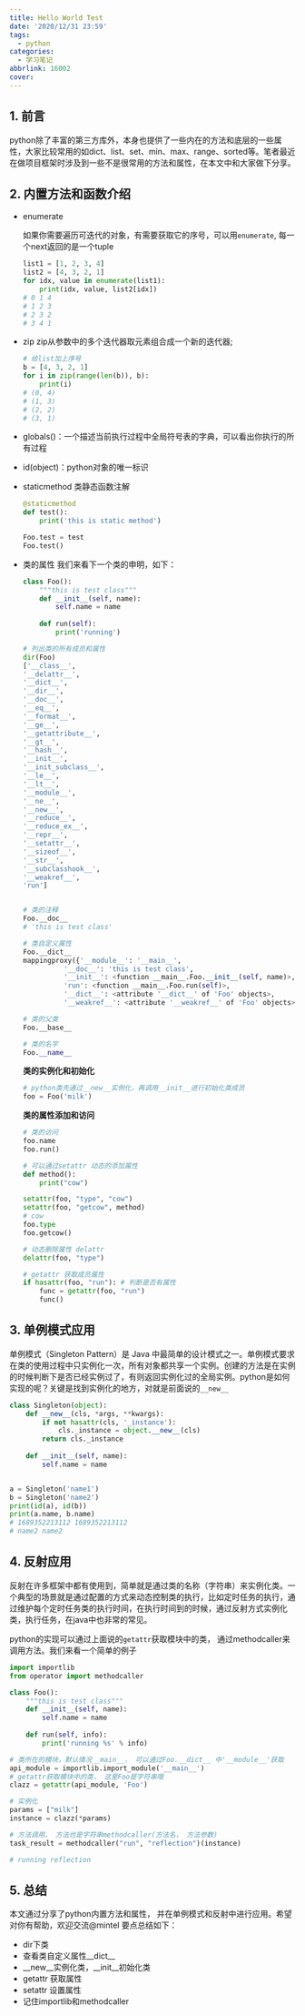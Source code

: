 ```yaml
---
title: Hello World Test
date: '2020/12/31 23:59'
tags:
  - python
categories:
  - 学习笔记
abbrlink: 16002
cover: 
---
```


## 1. 前言

python除了丰富的第三方库外，本身也提供了一些内在的方法和底层的一些属性，大家比较常用的如dict、list、set、min、max、range、sorted等。笔者最近在做项目框架时涉及到一些不是很常用的方法和属性，在本文中和大家做下分享。

## 2. 内置方法和函数介绍

- enumerate

    如果你需要遍历可迭代的对象，有需要获取它的序号，可以用`enumerate`, 每一个next返回的是一个tuple

    ```python
    list1 = [1, 2, 3, 4]
    list2 = [4, 3, 2, 1]
    for idx, value in enumerate(list1):
        print(idx, value, list2[idx])
    # 0 1 4
    # 1 2 3
    # 2 3 2
    # 3 4 1
    ```

- zip zip从参数中的多个迭代器取元素组合成一个新的迭代器;

    ```python
    # 给list加上序号
    b = [4, 3, 2, 1]
    for i in zip(range(len(b)), b):
        print(i)
    # (0, 4)
    # (1, 3)
    # (2, 2)
    # (3, 1)
    ```

- globals()：一个描述当前执行过程中全局符号表的字典，可以看出你执行的所有过程

- id(object)：python对象的唯一标识

- staticmethod 类静态函数注解

    ```python
    @staticmethod  
    def test(): 
        print('this is static method')
    
    Foo.test = test
    Foo.test()
    ```

- 类的属性 我们来看下一个类的申明，如下：

    ```python
    class Foo():
        """this is test class"""
        def __init__(self, name):
            self.name = name
        
        def run(self):
            print('running')
    ```

    ```python
    # 列出类的所有成员和属性
    dir(Foo)
    ['__class__',
    '__delattr__',
    '__dict__',
    '__dir__',
    '__doc__',
    '__eq__',
    '__format__',
    '__ge__',
    '__getattribute__',
    '__gt__',
    '__hash__',
    '__init__',
    '__init_subclass__',
    '__le__',
    '__lt__',
    '__module__',
    '__ne__',
    '__new__',
    '__reduce__',
    '__reduce_ex__',
    '__repr__',
    '__setattr__',
    '__sizeof__',
    '__str__',
    '__subclasshook__',
    '__weakref__',
    'run']
    
    
    # 类的注释
    Foo.__doc__
    # 'this is test class'
    
    # 类自定义属性
    Foo.__dict__
    mappingproxy({'__module__': '__main__',
              '__doc__': 'this is test class',
              '__init__': <function __main__.Foo.__init__(self, name)>,
              'run': <function __main__.Foo.run(self)>,
              '__dict__': <attribute '__dict__' of 'Foo' objects>,
              '__weakref__': <attribute '__weakref__' of 'Foo' objects>})
    
    # 类的父类
    Foo.__base__
    
    # 类的名字
    Foo.__name__
    ```

    **类的实例化和初始化**

    ```python
    # python类先通过__new__实例化，再调用__init__进行初始化类成员
    foo = Foo('milk')
    ```

    **类的属性添加和访问**

    ```python
    # 类的访问
    foo.name
    foo.run()
    
    # 可以通过setattr 动态的添加属性
    def method():
        print("cow")
    
    setattr(foo, "type", "cow")
    setattr(foo, "getcow", method)
    # cow
    foo.type
    foo.getcow()
    
    # 动态删除属性 delattr
    delattr(foo, "type")
    
    # getattr 获取成员属性
    if hasattr(foo, "run"): # 判断是否有属性
        func = getattr(foo, "run")
        func()
    ```

## 3. 单例模式应用

单例模式（Singleton Pattern）是 Java 中最简单的设计模式之一。单例模式要求在类的使用过程中只实例化一次，所有对象都共享一个实例。创建的方法是在实例的时候判断下是否已经实例过了，有则返回实例化过的全局实例。python是如何实现的呢？关键是找到实例化的地方，对就是前面说的`__new__`

```python
class Singleton(object):
    def __new__(cls, *args, **kwargs):
        if not hasattr(cls, '_instance'):
            cls._instance = object.__new__(cls)
        return cls._instance
    
    def __init__(self, name):
        self.name = name


a = Singleton('name1')
b = Singleton('name2')
print(id(a), id(b))
print(a.name, b.name)
# 1689352213112 1689352213112
# name2 name2
```

## 4. 反射应用

反射在许多框架中都有使用到，简单就是通过类的名称（字符串）来实例化类。一个典型的场景就是通过配置的方式来动态控制类的执行，比如定时任务的执行，通过维护每个定时任务类的执行时间，在执行时间到的时候，通过反射方式实例化类，执行任务，在java中也非常的常见。

python的实现可以通过上面说的`getattr`获取模块中的类， 通过methodcaller来调用方法。我们来看一个简单的例子

```python
import importlib
from operator import methodcaller

class Foo():
    """this is test class"""
    def __init__(self, name):
        self.name = name
    
    def run(self, info):
        print('running %s' % info)

# 类所在的模块，默认情况__main__， 可以通过Foo.__dict__ 中'__module__'获取
api_module = importlib.import_module('__main__') 
# getattr获取模块中的类， 这里Foo是字符串哦
clazz = getattr(api_module, 'Foo')

# 实例化
params = ["milk"]
instance = clazz(*params)

# 方法调用， 方法也是字符串methodcaller(方法名， 方法参数)
task_result = methodcaller("run", "reflection")(instance)

# running reflection
```

## 5. 总结

本文通过分享了python内置方法和属性， 并在单例模式和反射中进行应用。希望对你有帮助，欢迎交流@mintel 要点总结如下：

- dir下类
- 查看类自定义属性__dict__
- __new__实例化类，__init__初始化类
- getattr 获取属性
- setattr 设置属性
- 记住importlib和methodcaller